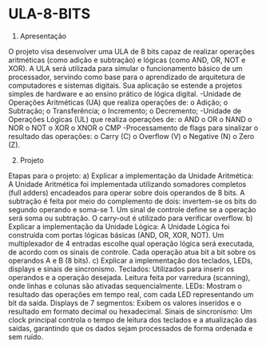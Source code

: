 
# ULA-8-BITS

1. Apresentação
   
O projeto visa desenvolver uma ULA de 8 bits capaz de realizar operações
aritméticas (como adição e subtração) e lógicas (como AND, OR, NOT e XOR). A
ULA será utilizada para simular o funcionamento básico de um processador,
servindo como base para o aprendizado de arquitetura de computadores e sistemas
digitais. Sua aplicação se estende a projetos simples de hardware e ao ensino
prático de lógica digital.
-Unidade de Operações Aritméticas (UA) que realiza operações de: o Adição; o
Subtração; o Transferência; o Incremento; o Decremento;
-Unidade de Operações Lógicas (UL) que realiza operações de: o AND o OR o
NAND o NOR o NOT o XOR o XNOR o CMP
-Processamento de flags para sinalizar o resultado das operações: o Carry (C) o
Overflow (V) o Negative (N) o Zero (Z).

2. Projeto
   
Etapas para o projeto:
a) Explicar a implementação da Unidade Aritmética:
A Unidade Aritmética foi implementada utilizando somadores completos (full adders)
encadeados para operar sobre dois operandos de 8 bits. A subtração é feita por
meio do complemento de dois: invertem-se os bits do segundo operando e
soma-se 1. Um sinal de controle define se a operação será soma ou subtração.
O carry-out é utilizado para verificar overflow.
b) Explicar a implementação da Unidade Lógica:
A Unidade Lógica foi construída com portas lógicas básicas (AND, OR, XOR, NOT).
Um multiplexador de 4 entradas escolhe qual operação lógica será executada,
de acordo com os sinais de controle. Cada operação atua bit a bit sobre os
operandos A e B (8 bits).
c) Explicar a implementação dos teclados, LEDs, displays e sinais de sincronismo.
Teclados: Utilizados para inserir os operandos e a operação desejada. Leitura feita
por varredura (scanning), onde linhas e colunas são ativadas sequencialmente.
LEDs: Mostram o resultado das operações em tempo real, com cada LED
representando um bit da saída.
Displays de 7 segmentos: Exibem os valores inseridos e o resultado em formato
decimal ou hexadecimal.
Sinais de sincronismo: Um clock principal controla o tempo de leitura dos teclados e
a atualização das saídas, garantindo que os dados sejam processados de forma
ordenada e sem ruído.
